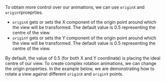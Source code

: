 To obtain more control over our animations, we can use `originX` and `originY`proeprties.

* `originX` gets or sets the X component of the origin point around which the view will be transformed. The default value is 0.5 representing the centre of the view.
* `originY` gets or sets the Y component of the origin point around which the view will be transformed. The default value is 0.5 representing the centre of the view.

By default, the value of 0.5 (for both X and Y coordinate) is placing the ideal centre of our view. To create complex rotation animations, we can change the origin properties. In the example below, we are demonstrating how to rotate a view against different `originX` and `originY` points.

<snippet id='rotating-example'/>
<snippet id='rotating-example-ts'/>
<snippet id='rotating-example-xml'/>
